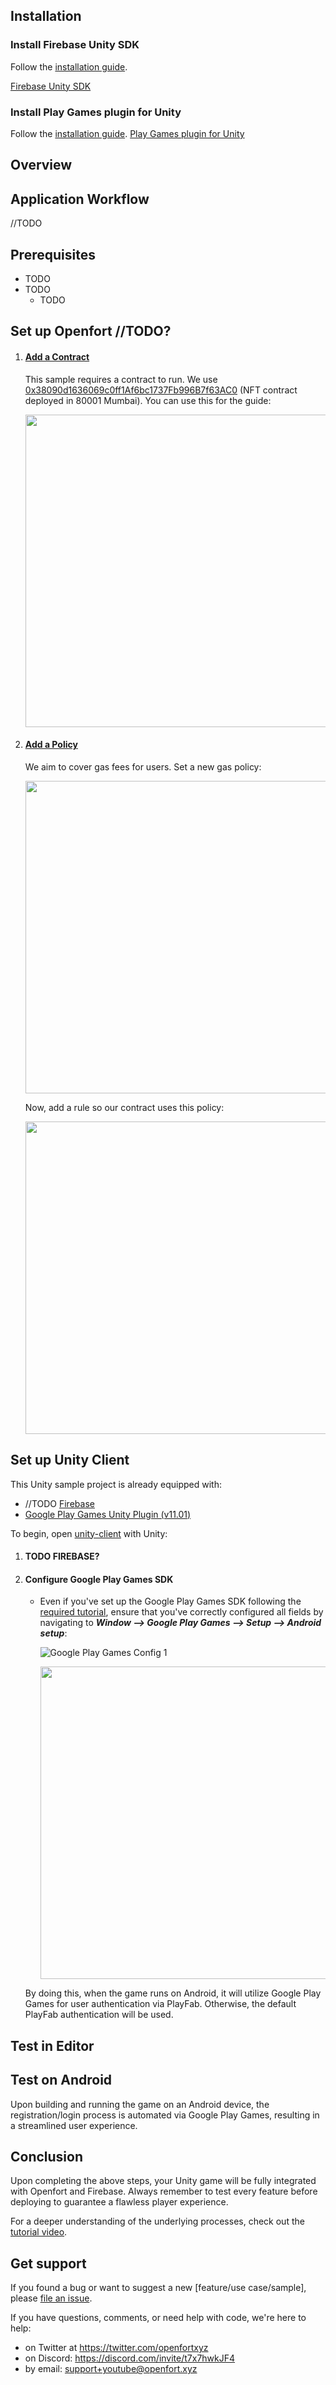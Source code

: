 
## Installation

### Install Firebase Unity SDK
Follow the [installation guide](https://firebase.google.com/docs/unity/setup#known-issues).

[Firebase Unity SDK](https://firebase.google.com/download/unity)

### Install Play Games plugin for Unity
Follow the [installation guide](https://firebase.google.com/docs/unity/setup#known-issues).
[Play Games plugin for Unity](https://github.com/playgameservices/play-games-plugin-for-unity/releases)

## Overview

## Application Workflow

//TODO

## Prerequisites
+ TODO
+ TODO
    + TODO  

## Set up Openfort //TODO?

1. #### [Add a Contract](https://dashboard.openfort.xyz/assets/new)
   This sample requires a contract to run. We use [0x38090d1636069c0ff1Af6bc1737Fb996B7f63AC0](https://mumbai.polygonscan.com/address/0x38090d1636069c0ff1Af6bc1737Fb996B7f63AC0) (NFT contract deployed in 80001 Mumbai). You can use this for the guide:

   <img src="docs-img/image-1.png" width="500">

2. #### [Add a Policy](https://dashboard.openfort.xyz/policies/new)
   We aim to cover gas fees for users. Set a new gas policy:

   <img src="docs-img/image.png" width="500">

   Now, add a rule so our contract uses this policy:

   <img src="docs-img/image-2.png" width="500">

## Set up Unity Client

This Unity sample project is already equipped with:
+ //TODO [Firebase]()
+ [Google Play Games Unity Plugin (v11.01)](https://github.com/playgameservices/play-games-plugin-for-unity)

To begin, open [unity-client](https://github.com/openfort-xyz/playfab-unity-sample/tree/main/unity-client) with Unity:

1. #### TODO FIREBASE?

2. #### Configure Google Play Games SDK
    - Even if you've set up the Google Play Games SDK following the [required tutorial](https://www.youtube.com/watch?v=dbLpA2YB6vU), ensure that you've correctly configured all fields by navigating to ***Window --> Google Play Games --> Setup --> Android setup***:

      ![Google Play Games Config 1](docs-img/image-30.png)
      
      <img src="docs-img/image-31.png" width="500">

    By doing this, when the game runs on Android, it will utilize Google Play Games for user authentication via PlayFab. Otherwise, the default PlayFab authentication will be used.

## Test in Editor

## Test on Android

Upon building and running the game on an Android device, the registration/login process is automated via Google Play Games, resulting in a streamlined user experience.

## Conclusion

Upon completing the above steps, your Unity game will be fully integrated with Openfort and Firebase. Always remember to test every feature before deploying to guarantee a flawless player experience.

For a deeper understanding of the underlying processes, check out the [tutorial video](//TODO). 

## Get support
If you found a bug or want to suggest a new [feature/use case/sample], please [file an issue](../../issues).

If you have questions, comments, or need help with code, we're here to help:
- on Twitter at https://twitter.com/openfortxyz
- on Discord: https://discord.com/invite/t7x7hwkJF4
- by email: support+youtube@openfort.xyz